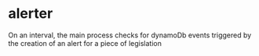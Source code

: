 # alerter
On an interval, the main process checks for dynamoDb events triggered by the creation of an alert for a piece of legislation 
